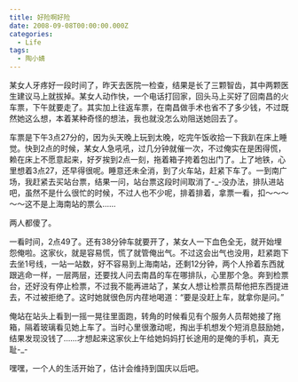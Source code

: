 ```yaml
---
title: 好险啊好险
date: 2008-09-08T00:00:00.000Z
categories:
  - Life
tags:
  - 陶小婧
---
```


某女人牙疼好一段时间了，昨天去医院一检查，结果是长了三颗智齿，其中两颗医生建议马上就拔掉。某女人动作快，一个电话打回家，回头马上买好了回南昌的火车票，下午就要走了。其实加上往返车票，在南昌做手术也省不了多少钱，不过既然她这么想，本着某种奇怪的想法，我也就没怎么劝阻送她回去了。

车票是下午3点27分的，因为头天晚上玩到太晚，吃完午饭收拾一下我趴在床上睡觉。快到2点的时候，某女人急吼吼，过几分钟就催一次，不过俺实在是困得慌，赖在床上不愿意起来，好歹挨到2点一刻，拖着箱子挎着包出门了。上了地铁，心里想着3点27，还早得很呢。睡意还未全消，到了火车站，赶紧下车了。一到南广场，我赶紧去买站台票，结果一问，站台票这段时间取消了-\_-没办法，排队进站吧，虽然不是什么很忙的时候，不过人也不少呢，排着排着，拿票一看，扣～～～～～这不是上海南站的票么……

两人都傻了。

一看时间，2点49了。还有38分钟车就要开了，某女人一下血色全无，就开始埋怨俺啦。这家伙，就是容易慌，慌了就管俺出气。不过这会出气也没用，赶紧跑下去坐1号线，一站一站数，好不容易到上海南站，还剩12分钟，两个人拎着东西就跟逃命一样，一层两层，还要找人问去南昌的车在哪排队，心里那个急。奔到检票台，还好没有停止检票，不过我不能再进站了，某女人想让检票员帮他把东西提进去，不过被拒绝了。这时她就很色厉内荏地喝道：“要是没赶上车，就拿你是问。”

俺站在站头上看到一摇一晃往里面跑，转角的时候看见有个服务人员帮她接了拖箱，隔着玻璃看见她上车了。当时心里很激动呢，掏出手机想发个短消息鼓励她，结果发现没钱了……才想起来这家伙上午给她妈妈打长途用的是俺的手机，真无耻-\_-

嘿嘿，一个人的生活开始了，估计会维持到国庆以后吧。
